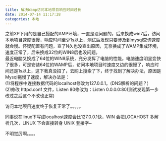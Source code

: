 ```yaml
---
title: 解决Wamp访问本地项目响应时间过长
date: 2014-07-14 11:17:28
categories: 本地
---
```


之前XP下用的是自己搭配的AMP环境，一直是没问题的，后来换成win7后，访问本地项目速度很慢，响应时间至少1s以上，测试后发现只要涉及到mysql查询速度就会慢。怀疑配置有问题，查了N久也没查出原因，无奈换成了WAMP集成环境，速度正常了，后来换成32位的WIN8后也没问题。  
最近电脑又换成了64位的WIN8系统，充分发挥了电脑的性能，电脑速度明显变快了很多，可是安装64位的WAMP后，访问本地项目时速度又边的很慢了，响应时间还是1s以上，这下我真没招了，去网上搜索了下，终于找到了解决办法，原因是Mysql拖慢了速度，解决办法是：  
(1)将程序中连接数据代码的localhost修改为127.0.0.1。(DNS解析的问题？)  
(2)修改 httpd.conf 文件，Listen 80修改为：Listen 0.0.0.0:80(测试发现第一步改过之后这个不改也正常)

访问本地项目速度终于恢复正常了。。。。。

同事说在linux下写成localhost速度会比127.0.0.1快，WIN 会把LOCAHOST 多解析几次，LINUX 下会直接转身 UNIX 套接字~

不明觉厉啊。。。。
